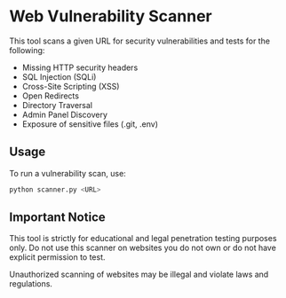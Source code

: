 # Web Vulnerability Scanner

This tool scans a given URL for security vulnerabilities and tests for the following:

- Missing HTTP security headers
- SQL Injection (SQLi)
- Cross-Site Scripting (XSS)
- Open Redirects
- Directory Traversal
- Admin Panel Discovery
- Exposure of sensitive files (.git, .env)

## Usage

To run a vulnerability scan, use:
```sh
python scanner.py <URL>
```

## Important Notice
This tool is strictly for educational and legal penetration testing purposes only.
Do not use this scanner on websites you do not own or do not have explicit permission to test.

Unauthorized scanning of websites may be illegal and violate laws and regulations.

